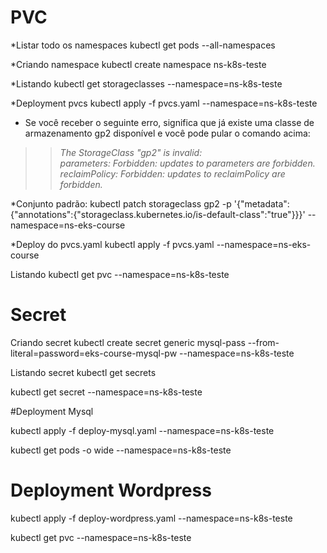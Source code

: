 # PVC

*Listar todo os namespaces
kubectl get pods --all-namespaces

*Criando namespace
kubectl create namespace ns-k8s-teste

*Listando
kubectl get storageclasses --namespace=ns-k8s-teste

*Deployment pvcs
kubectl apply -f pvcs.yaml --namespace=ns-k8s-teste

* Se você receber o seguinte erro, significa que já existe uma classe de armazenamento gp2 disponível e você pode pular o comando acima:

>>    *The StorageClass "gp2" is invalid:*  
>>    *parameters: Forbidden: updates to parameters are forbidden.*  
>>    *reclaimPolicy: Forbidden: updates to reclaimPolicy are forbidden.*

*Conjunto padrão:
kubectl patch storageclass gp2 -p '{"metadata": {"annotations":{"storageclass.kubernetes.io/is-default-class":"true"}}}' --namespace=ns-eks-course

*Deploy do pvcs.yaml
kubectl apply -f pvcs.yaml --namespace=ns-eks-course

Listando 
kubectl get pvc --namespace=ns-k8s-teste

# Secret
Criando secret
kubectl create secret generic mysql-pass --from-literal=password=eks-course-mysql-pw --namespace=ns-k8s-teste

Listando secret
kubectl get secrets

kubectl get secret --namespace=ns-k8s-teste

#Deployment Mysql

kubectl apply -f deploy-mysql.yaml --namespace=ns-k8s-teste

kubectl get pods -o wide --namespace=ns-k8s-teste

# Deployment Wordpress

kubectl apply -f deploy-wordpress.yaml  --namespace=ns-k8s-teste


kubectl get pvc --namespace=ns-k8s-teste

